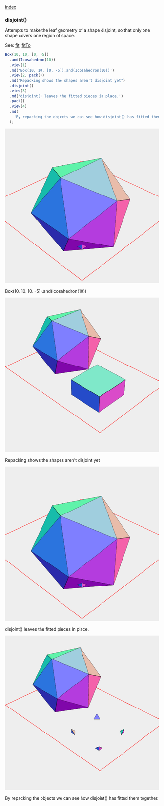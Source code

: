[index](../../nb/api/index.md)
### disjoint()

Attempts to make the leaf geometry of a shape disjoint, so that only one shape covers one region of space.

See: [fit](../../nb/api/fit.nb), [fitTo](#https://raw.githubusercontent.com/jsxcad/JSxCAD/master/nb/api/fitTo.md)

```JavaScript
Box(10, 10, [0, -5])
  .and(Icosahedron(10))
  .view(1)
  .md('Box(10, 10, [0, -5]).and(Icosahedron(10))')
  .view(2, pack())
  .md("Repacking shows the shapes aren't disjoint yet")
  .disjoint()
  .view(3)
  .md('disjoint() leaves the fitted pieces in place.')
  .pack()
  .view(4)
  .md(
    'By repacking the objects we can see how disjoint() has fitted them together.'
  );
```

![Image](disjoint.md.$2_1.png)

Box(10, 10, [0, -5]).and(Icosahedron(10))

![Image](disjoint.md.$2_2.png)

Repacking shows the shapes aren't disjoint yet

![Image](disjoint.md.$2_3.png)

disjoint() leaves the fitted pieces in place.

![Image](disjoint.md.$2_4.png)

By repacking the objects we can see how disjoint() has fitted them together.
